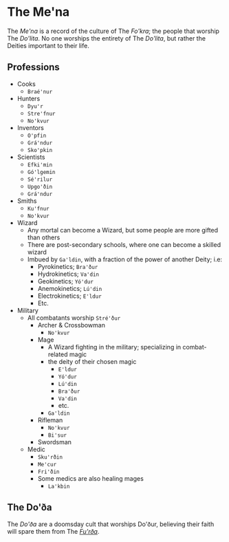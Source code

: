 # The Me'na
The _Me'na_ is a record of the culture of The _Fo'kra_; the people that worship The _Do'lita_.
No one worships the entirety of The _Do'lita_, but rather the Deities important to their life.

## Professions
- Cooks
	- `Braé'nur`
- Hunters
	- `Dyu'r`
	- `Stre'fnur`
	- `No'kvur`
- Inventors
	- `O'pfin`
	- `Grá'ndur`
	- `Sko'pkin`
- Scientists
	- `Efki'min`
	- `Gó'lgemin`
	- `Sé'rilur`
	- `Upgo'ðin`
	- `Grá'ndur`
- Smiths
	- `Ku'fnur`
	- `No'kvur`
- Wizard
	- Any mortal can become a Wizard, but some people are more gifted than others
	- There are post-secondary schools, where one can become a skilled wizard
	- Imbued by `Ga'ldin`, with a fraction of the power of another Deity; i.e:
		- Pyrokinetics; `Bra'ður`
		- Hydrokinetics; `Va'din`
		- Geokinetics; `Yó'dur`
		- Anemokinetics; `Lú'din`
		- Electrokinetics; `E'ldur`
		- Etc.
- Military
	- All combatants worship `Stré'ður`
		- Archer & Crossbowman
			- `No'kvur`
		- Mage
			- A Wizard fighting in the military; specializing in combat-related magic
			- the deity of their chosen magic
				- `E'ldur`
				- `Yó'dur`
				- `Lú'din`
				- `Bra'ður`
				- `Va'din`
				- etc.
			- `Ga'ldin`
		- Rifleman
			- `No'kvur`
			- `Bi'sur`
		- Swordsman
	- Medic
		- `Sku'rðin`
		- `Me'cur`
		- `Fri'ðin`
		- Some medics are also healing mages
			- `La'kbin`

## The Do'ða
The _Do'ða_ are a doomsday cult that worships Do'ður, believing their faith will spare them from The [_Fu'rða_](istaga.md#the-furða).
